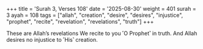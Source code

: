 +++
title = 'Surah 3, Verses 108'
date = '2025-08-30'
weight = 401
surah = 3
ayah = 108
tags = ["allah", "creation", "desire", "desires", "injustice", "prophet", "recite", "revelation", "revelations", "truth"]
+++

These are Allah’s revelations We recite to you ˹O Prophet˺ in truth. And Allah desires no injustice to ˹His˺ creation.